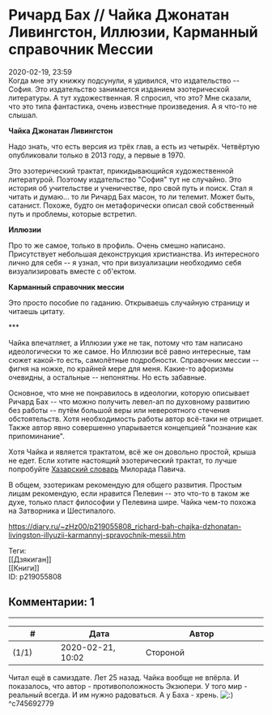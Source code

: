 Ричард Бах // Чайка Джонатан Ливингстон, Иллюзии, Карманный справочник Мессии
=============================================================================

  
2020-02-19, 23:59  
 Когда мне эту книжку подсунули, я удивился, что издательство -- София. Это издательство занимается изданием эзотерической литературы. А тут художественная. Я спросил, что это? Мне сказали, что это типа фантастика, очень известные произведения. А я что-то не слышал.   
   
  **Чайка Джонатан Ливингстон**    
   
 Надо знать, что есть версия из трёх глав, а есть из четырёх. Четвёртую опубликовали только в 2013 году, а первые в 1970.   
   
 Это эзотерический трактат, прикидывающийся художественной литературой. Поэтому издательство "София" тут не случайно. Это история об учительстве и ученичестве, про свой путь и поиск. Стал я читать и думаю... то ли Ричард Бах масон, то ли телемит. Может быть, сатанист. Похоже, будто он метафорически описал свой собственный путь и проблемы, которые встретил.   
   
  **Иллюзии**    
   
 Про то же самое, только в профиль. Очень смешно написано. Присутствует небольшая деконструкция христианства. Из интересного лично для себя -- я узнал, что при визуализации необходимо себя визуализировать вместе с об'ектом.   
   
  **Карманный справочник мессии**    
   
 Это просто пособие по гаданию. Открываешь случайную страницу и читаешь цитату.   
   
 \*\*\*   
   
 Чайка впечатляет, а Иллюзии уже не так, потому что там написано идеологически то же самое. Но Иллюзии всё равно интересные, там сюжет какой-то есть, самолётные подробности. Справочник мессии -- фигня на ножке, по крайней мере для меня. Какие-то афоризмы очевидны, а остальные -- непонятны. Но есть забавные.   
   
 Основное, что мне не понравилось в идеологии, которую описывает Ричард Бах -- что можно получить левел-ап по духовному развитию без работы -- путём большой веры или невероятного стечения обстоятельств. Хотя необходимость работы автор всё-таки не отрицает. Также автор явно совершенно упарывается концепцией "познание как припоминание".   
   
 Хотя Чайка и является трактатом, всё же он довольно простой, крыша не едет. Если хотите настоящий эзотерический трактат, то лучше попробуйте  [Хазарский словарь](Милорад%20Павич%20%20Хазарский%20словарь)  Милорада Павича.   
   
 В общем, эзотерикам рекомендую для общего развития. Простым лицам рекомендую, если нравится Пелевин -- это что-то в таком же духе, только пласт философии у Пелевина шире. Чайка чем-то похожа на Затворника и Шестипалого.   
  
<https://diary.ru/~zHz00/p219055808_richard-bah-chajka-dzhonatan-livingston-illyuzii-karmannyj-spravochnik-messii.htm>  
  
Теги:  
[[Дзякиган]]  
[[Книги]]  
ID: p219055808  


Комментарии: 1
--------------

  


---



|         #         |              Дата              |                     Автор                     |           ID           |
| --- | --- | --- | --- |
| (1/1) | 2020-02-21, 10:02 | Стороной | c745692779 |

  
 Читал ещё в самиздате. Лет 25 назад. Чайка вообще не впёрла. И показалось, что автор - противоположность Экзюпери. У того мир - реальный всегда. И им нужно радоваться. А у Баха - хрень. ![:)](http://static.diary.ru/picture/3.gif)   
 ^c745692779